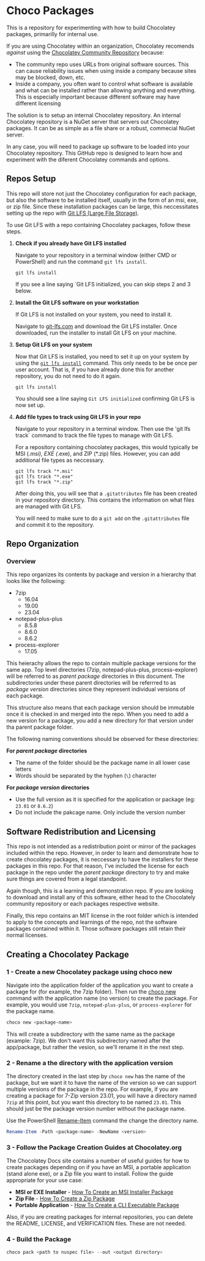 # Choco Packages

This is a repository for experimenting with how to build Chocolatey packages, primarilly for internal use.  

If you are using Chocolatey within an organization, Chocolatey recomends *against* using the [Chocolatey Community Repository](https://community.chocolatey.org/) because:

- The community repo uses URLs from original software sources.  This can cause reliability issues when using inside a company because sites may be blocked, down, etc.
- Inside a company, you often want to control what software is available and what can be installed rather than allowing anything and everything.  This is especially important because different software may have different licensing

The solution is to setup an internal Chocolatey repository.  An internal Chocolatey repository is a NuGet server that servers out Chocolatey packages.  It can be as simple as a file share or a robust, commecial NuGet server.

In any case, you will need to package up software to be loaded into your Chocolatey repository.  This GitHub repo is designed to learn how and experiment with the diferent Chocolatey commands and options.

## Repos Setup

This repo will store not just the Chocolatey configuration for each package, but also the software to be installed itself, usually in the form of an msi, exe, or zip file.  Since these installation packages can be large, this neccessitates setting up the repo with [Git LFS (Large File Storage)](https://docs.github.com/en/repositories/working-with-files/managing-large-files/about-large-files-on-github).  

To use Git LFS with a repo containing Chocolatey packages, follow these steps.

1. **Check if you already have Git LFS installed**

    Navigate to your repository in a terminal window (either CMD or PowerShell) and run the command `git lfs install`.

    ```Terminal
    git lfs install
    ```

    If you see a line saying `Git LFS initialized, you can skip steps 2 and 3 below.

2. **Install the Git LFS software on your workstation**

   If Git LFS is not installed on your system, you need to install it.

   Navigate to [git-lfs.com](https://git-lfs.com) and download the Git LFS installer.  Once downloaded, run the installer to install Git LFS on your machine.

3. **Setup Git LFS on your system**

    Now that Git LFS is installed, you need to set it up on your system by using the [`git lfs install`](file:///C:/Program%20Files/Git/mingw64/share/doc/git-doc/git-lfs.html) command.  This only needs to be be once per user account.  That is, if you have already done this for another repository, you do not need to do it again.

    ```Terminal
    git lfs install
    ```

    You should see a line saying `Git LFS initialized` confirming Git LFS is now set up.

4. **Add file types to track using Git LFS in your repo**

    Navigate to your repository in a terminal window.  Then use the 'git lfs track` command to track the file types to manage with Git LFS.

    For a repository containing chocolatey packages, this would typically be MSI (*.msi), EXE (*.exe), and ZIP (*.zip) files.  However, you can add additional file types as neccessary.

    ```Terminal
    git lfs track "*.msi"
    git lfs track "*.exe"
    git lfs track "*.zip"
    ```

    After doing this, you will see that a `.gitattributes` file has been created in your repository directory.  This contains the information on what files are managed with Git LFS.

    You will need to make sure to do a `git add` on the `.gitattributes` file and commit it to the repository.

## Repo Organization

### Overview

This repo organizes its contents by package and version in a hierarchy that looks like the following:

- 7zip
  - 16.04
  - 19.00
  - 23.04
- notepad-plus-plus
  - 8.5.8
  - 8.6.0
  - 8.6.2
- process-explorer
  - 17.05

This heierachy allows the repo to contain multiple package versions for the same app.  Top level directories (7zip, notepad-plus-plus, process-explorer) will be referred to as *parent package* directories in this document.  The subdirectories under these parent directories will be referrred to as *package version* directories since they represent individual versions of each package.

This structure also means that each package version should be immutable once it is checked in and merged into the repo.  When you need to add a new version for a package, you add a new directory for that version under tha parent package folder.

The following naming conventions should be observed for these directories:

**For *parent package* directories**

- The name of the folder should be the package name in all lower case letters
- Words should be separated by the hyphen (`\`) character

**For *package version* directories**

- Use the full version as it is specified for the application or package (eg: `23.01` or `8.6.2`)
- Do not include the pakcage name.  Only include the version number

## Software Redistribution and Licensing

This repo is not intended as a redistribution point or mirror of the packages included within the repo.  However, in order to learn and demonstrate how to create chocolatey packages, it is neccessary to have the installers for these packages in this repo.  For that reason, I've included the license for each package in the repo under the *parent package* directory to try and make sure things are covered from a legal standpoint.  

Again though, this is a learning and demonstration repo.  If you are looking to download and install any of this software, either head to the Chocolately community repository or each packages respective website.

Finally, this repo contains an MIT license in the root folder which is intended to apply to the concepts and learnings of the repo, not the software packages contained within it.  Those software packages still retain their normal licenses.

## Creating a Chocolatey Package

### 1 - Create a new Chocolatey package using choco new

Navigate into the application folder of the application you want to create a package for (for example, the 7zip folder).  Then run the [choco new](https://docs.chocolatey.org/en-us/create/commands/new) command with the application name (no version) to create the package.  For example, you would use `7zip`, `notepad-plus-plus`, or `process-explorer` for the package name.

```PowerShell
choco new <package-name>
```

This will create a subdirectory with the same name as the package (example: 7zip).  We don't want this subdirectory named after the app/package, but rather the vesion, so we'll rename it in the next step.

### 2 - Rename a the directory with the application version

The directory created in the last step by `choco new` has the name of the package, but we want it to have the name of the version so we can support multiple versions of the package in the repo.  For example, if you are creating a package for 7-Zip version 23.01, you will have a directory named `7zip` at this point, but you want this directory to be named `23.01`.  This should just be the package version number without the package name.

Use the PowerShell [Rename-Item](https://learn.microsoft.com/en-us/powershell/module/microsoft.powershell.management/rename-item?view=powershell-7.4) command the change the directory name.

```PowerShell
Rename-Item -Path <package-name> -NewName <version>
```

### 3 - Follow the Package Creation Guides at Chocolatey.org

The Chocolatey Docs site contains a number of useful guides for how to create packages depending on if you have an MSI, a portable application (stand alone exe), or a Zip file you want to install.  Follow the guide appropriate for your use case:

- **MSI or EXE Installer** - [How To Create an MSI Installer Package](https://docs.chocolatey.org/en-us/guides/create/create-msi-package)
- **Zip File** - [How To Create a Zip Package](https://docs.chocolatey.org/en-us/guides/create/create-zip-package)
- **Portable Application** - [How To Create a CLI Executable Package](https://docs.chocolatey.org/en-us/guides/create/create-cli-package)

Also, if you are creating packages for internal repositories, you can delete the README, LICENSE, and VERIFICATION files.  These are not needed.

### 4 - Build the Package

```PowerShell
choco pack <path to nuspec file> --out <output directory>
```
